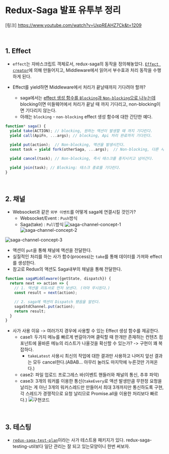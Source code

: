 # Redux-Saga 발표 유투부 정리
[링크] https://www.youtube.com/watch?v=UxpREAHZ7Ck&t=1209

<br>

## 1. Effect
- `effect`는 자바스크립트 객체로서, redux-saga의 동작을 정의해놓았다. [`Effect creator`](https://redux-saga.js.org/docs/api#effect-creators)에 의해 만들어지고, Middleware에서 읽어서 부수효과 처리 동작을 수행하게 된다.

- Effect를 yield하면 Middleware에서 처리가 끝날때까지 기다려야 할까?
  - saga에서는 [effect 생성 함수를 `Blocking`과 `Non-blocking`으로 나누는데](https://redux-saga.js.org/docs/api/#blocking--non-blocking) blocking이면 미들웨어에서 처리가 끝날 때 까지 기다리고, non-blocking이면 기다리지 않는다.
  - 아래는 `blocking` - `non-blocking` effect 생성 함수에 대한 간단한 예다.
```js
function* saga() {
  yield take(ACTION); // blocking, 원하는 액션이 발생할 때 까지 기다린다.
  yield call(ApiFn, ...args); // blocking, Api 처리 완료까지 기다린다.
  
  yield put(action);  // Non-blocking, 액션을 발생시킨다.
  const task = yield fork(otherSaga, ...args);  // Non-blocking, 다른 사가의 동작을 기다리지 않는다.

  yield cancel(task); // Non-blocking, 즉시 태스크를 중지시키고 넘어간다. 

  yield join(task); // Blocking: 테스크 종료를 기다린다.
}

```

<br>

## 2. 채널
- Websocket과 같은 `외부 이벤트`를 어떻게 saga에 연결시킬 것인가?
  - Websocket/Event : `Push`방식
  - Saga(take) : `Pull`방식
![saga-channel-concept-1](https://velog.velcdn.com/images/motiveko/post/4e6c9d6d-d8f1-4f6a-aa93-bd8e102e06a2/image.png)
![saga-channel-concept-2](https://velog.velcdn.com/images/motiveko/post/1de40762-a87f-488e-ae1a-fd994a0b5690/image.png)

![saga-channel-concept-3](https://velog.velcdn.com/images/motiveko/post/63da9516-72ab-4f89-934b-4485eddac93d/image.png)
- 액션이 `put`을 통해 채널에 액션을 전달한다.
- 실질적인 처리를 하는 사가 함수(process)는 `take`를 통해 데이터를 가져와 effect를 생성한다.
- 참고로 Redux의 액션도 Saga내부의 채널을 통해 전달한다.
```js
function sagaMiddleware({getState, dispatch}) {
  return next => action => {
    // 1. 액션을 리듀서로 먼저 보낸다. (아마 무시된다.)
    const result = next(action);

    // 2. saga에 액션이 Dispatch 됐음을 알린다.
    sagaStdChannel.put(action);
    return result;
  }
}
```

- 사가 사용 이유 -> 여러가지 경우에 사용할 수 있는 Effect 생성 함수를 제공한다.
  - case1: 두가지 메뉴를 빠르게 번갈아가며 클릭할 때 한개만 존재하는 컨텐츠 컴포넌트에 올바른 메뉴의 리스트가 나올것을 확신할 수 있는가? -> 구현이 꽤 복잡하다.
    - `takeLatest` 사용시 최신의 작업에 대한 결과만 사용하고 나머지 앞선 결과는 모두 cancel한다.(ABAB... 아무리 눌러도 마지막에 누른것만 가져온다.)
  - case2: 파일 업로드 프로그레스 바(이벤트 핸들러와 채널의 통신, 추후 파악)
  - case3: 3개의 워커를 이용한 통신(`takeEvery`로 액션 발생만큼 무한정 요청을 날리는 게 아닌 3개의 워커스레드만 만들어서 최대 3개까지만 통신하도록 구현, 각 스레드가 경쟁적으로 요청 날리므로 Promise.all을 이용한 처리보다 빠르다.) 
![구현코드](https://velog.velcdn.com/images/motiveko/post/3c3fc447-3255-4e43-a709-0c1f4f054c25/image.png)

<br>

## 3. 테스팅
- [`redux-saga-test-plan`](https://www.npmjs.com/package/redux-saga-test-plan)이라는 사가 테스트용 패키지가 있다. redux-saga-testing-util보다 일단 관리는 잘 되고 있는모양이니 한번 써보자.